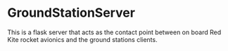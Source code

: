 # GroundStationServer

This is a flask server that acts as the contact point between on board Red Kite 
rocket avionics and the ground stations clients.
